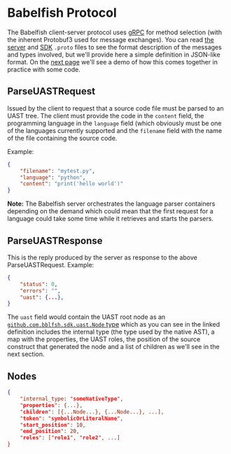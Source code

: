 # Babelfish Protocol

The Babelfish client-server protocol uses [gRPC](http://www.grpc.io) for method
selection (with the inherent Protobuf3 used for message exchanges). You can read
[the server](https://github.com/bblfsh/sdk/blob/master/protocol/generated.proto)
and [SDK](https://github.com/bblfsh/sdk/blob/master/uast/generated.proto) `.proto`
files to see the format description of the messages and types involved, but we'll
provide here a simple definition in JSON-like format. On the [next
page](server-grpc-example.md) we'll see a demo of how this comes together in
practice with some code.

## ParseUASTRequest

Issued by the client to request that a source code file must be parsed to 
an UAST tree. The client must provide the code in the `content` field, the
programming language in the `language` field (which obviously must be one
of the languages currently supported and the `filename`
field with the name of the file containing the source code.

Example:

```json
{
    "filename": "mytest.py",
    "language": "python",
    "content": "print('hello world')"
}
```

**Note:** The Babelfish server orchestrates the language parser containers
depending on the demand which could mean that the first request for a language
could take some time while it retrieves and starts the parsers.

## ParseUASTResponse

This is the reply produced by the server as response to the above
ParseUASTRequest. Example:

```json
{
    "status": 0,
    "errors": "",
    "uast": {...},
}
```

The `uast` field would contain the UAST root node as an
[`github.com.bblfsh.sdk.uast.Node`
type](https://github.com/bblfsh/sdk/blob/master/uast/generated.proto#L11) which as
you can see in the linked definition includes the internal type (the type used by
the native AST), a map with the properties, the UAST roles, the position of the
source construct that generated the node and a list of children as we'll see in
the next section.

## Nodes

```json
{
    "internal_type: "someNativeType",
    "properties": {...},
    "children": [{...Node...}, {...Node...}, ...],
    "token": "symbolicOrLiteralName",
    "start_position": 10,
    "end_position": 20,
    "roles": ["role1", "role2", ...]
}
